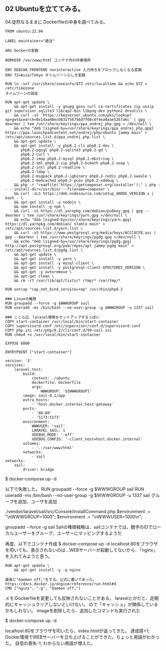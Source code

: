 ## 02 Ubuntuを立ててみる。

04.徒然なるままに
Dockerfileの中身を調べてみる。

```
FROM ubuntu:22.04

LABEL maintainer="適当"

ARG Dockerの変数

WORKDIR /var/www/html コンテナ内の作業場所

ENV DEBIAN_FRONTEND noninteractive 入力待ちをブロックしなくなる変数
ENV TZ=Asia/Tokyo タイムゾーンらしき変数 

RUN ln -snf /usr/share/zoneinfo/$TZ /etc/localtime && echo $TZ > /etc/timezone
タイムゾーンの設定

RUN apt-get update \
    && apt-get install -y gnupg gosu curl ca-certificates zip unzip git supervisor sqlite3 libcap2-bin libpng-dev python2 dnsutils \
    && curl -sS 'https://keyserver.ubuntu.com/pks/lookup?op=get&search=0x14aa40ec0831756756d7f66c4f4ea0aae5267a6c' | gpg --dearmor | tee /usr/share/keyrings/ppa_ondrej_php.gpg > /dev/null \
    && echo "deb [signed-by=/usr/share/keyrings/ppa_ondrej_php.gpg] https://ppa.launchpadcontent.net/ondrej/php/ubuntu jammy main" > /etc/apt/sources.list.d/ppa_ondrej_php.list \
    && apt-get update \
    && apt-get install -y php8.2-cli php8.2-dev \
       php8.2-pgsql php8.2-sqlite3 php8.2-gd \
       php8.2-curl \
       php8.2-imap php8.2-mysql php8.2-mbstring \
       php8.2-xml php8.2-zip php8.2-bcmath php8.2-soap \
       php8.2-intl php8.2-readline \
       php8.2-ldap \
       php8.2-msgpack php8.2-igbinary php8.2-redis php8.2-swoole \
       php8.2-memcached php8.2-pcov php8.2-xdebug \
    && php -r "readfile('https://getcomposer.org/installer');" | php -- --install-dir=/usr/bin/ --filename=composer \
    && curl -sLS https://deb.nodesource.com/setup_$NODE_VERSION.x | bash - \
    && apt-get install -y nodejs \
    && npm install -g npm \
    && curl -sS https://dl.yarnpkg.com/debian/pubkey.gpg | gpg --dearmor | tee /usr/share/keyrings/yarn.gpg >/dev/null \
    && echo "deb [signed-by=/usr/share/keyrings/yarn.gpg] https://dl.yarnpkg.com/debian/ stable main" > /etc/apt/sources.list.d/yarn.list \
    && curl -sS https://www.postgresql.org/media/keys/ACCC4CF8.asc | gpg --dearmor | tee /usr/share/keyrings/pgdg.gpg >/dev/null \
    && echo "deb [signed-by=/usr/share/keyrings/pgdg.gpg] http://apt.postgresql.org/pub/repos/apt jammy-pgdg main" > /etc/apt/sources.list.d/pgdg.list \
    && apt-get update \
    && apt-get install -y yarn \
    && apt-get install -y mysql-client \
    && apt-get install -y postgresql-client-$POSTGRES_VERSION \
    && apt-get -y autoremove \
    && apt-get clean \
    && rm -rf /var/lib/apt/lists/* /tmp/* /var/tmp/*

RUN setcap "cap_net_bind_service=+ep" /usr/bin/php8.2

### Linuxの権限
RUN groupadd --force -g $WWWGROUP sail
RUN useradd -ms /bin/bash --no-user-group -g $WWWGROUP -u 1337 sail

### ここら辺、laravel環境をセットアップするっぽい
COPY start-container /usr/local/bin/start-container
COPY supervisord.conf /etc/supervisor/conf.d/supervisord.conf
COPY php.ini /etc/php/8.2/cli/conf.d/99-sail.ini
RUN chmod +x /usr/local/bin/start-container

EXPOSE 8000

ENTRYPOINT ["start-container"]
```

```
version: '3'
services:
    laravel.test:
        build:
            context: ./ubuntu
            dockerfile: Dockerfile
            args:
                WWWGROUP: '${WWWGROUP}'
        image: sail-8.1/app
        extra_hosts:
            - 'host.docker.internal:host-gateway'
        ports:
            - '80:80'
            - '5173:5173'
        environment:
            WWWUSER: 'sail'
            LARAVEL_SAIL: 1
            XDEBUG_MODE: '-off'
            XDEBUG_CONFIG: '-client_host=host.docker.internal'
        volumes:
            - '.:/var/www/html'
        networks:
            - sail
networks:
    sail:
        driver: bridge
```

$ docker-compose up -d

以下で失敗した。
RUN groupadd --force -g $WWWGROUP sail
RUN useradd -ms /bin/bash --no-user-group -g $WWWGROUP -u 1337 sail
グループを追加、ユーザを追加

./vendor/laravel/sail/src/Console/InstallCommand.php
$environment .= "\nWWWGROUP=1000";
$environment .= "\nWWWUSER=1000\n";

groupadd --force -g <Group-ID> sail
Sailの権限戦略は、sailコンテナでは、数字のIDでローカルユーザーをグループ、ユーザーにマッピングするようだ

再度、以下でコンテナ作成
$ docker-compose up -d
localhost:80をブラウザを叩いても、表示されないのは...WEBサーバーが起動してないから.
「nginx」を入れてみようと思う。
```
RUN apt-get update \
    && apt-get install -y -q nginx

最後に"daemon off;"をする。公式に書いてあった。
https://docs.docker.jp/engine/reference/run.html#d
CMD ["nginx", "-g", "daemon off;"]
```

メモ:Dockerfileを変更しても反映されないことがある。
laravelとかだと、定期的にキャッシュクリアしないといけない。
ので「キャッシュ」が関係しているかもしれない。
imageを削除したら、追加したコマンドも実行された

$ docker-compose up -d

localhost:80をブラウザを叩いたら、index.htmlが返ってきた。
達成感+1; Docker環境でWEBサーバーを立ち上げることができた。ちょっと用語がわかった。
自信の喪失-1; わからない用語が増えた。

